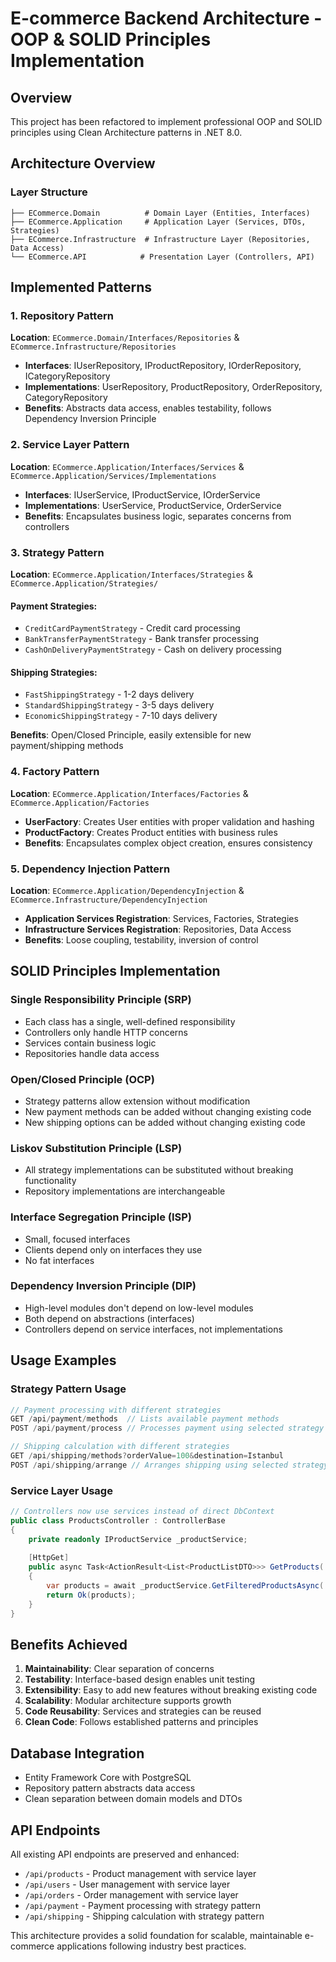 # E-commerce Backend Architecture - OOP & SOLID Principles Implementation

## Overview
This project has been refactored to implement professional OOP and SOLID principles using Clean Architecture patterns in .NET 8.0.

## Architecture Overview

### Layer Structure
```
├── ECommerce.Domain          # Domain Layer (Entities, Interfaces)
├── ECommerce.Application     # Application Layer (Services, DTOs, Strategies)
├── ECommerce.Infrastructure  # Infrastructure Layer (Repositories, Data Access)
└── ECommerce.API            # Presentation Layer (Controllers, API)
```

## Implemented Patterns

### 1. Repository Pattern
**Location**: `ECommerce.Domain/Interfaces/Repositories` & `ECommerce.Infrastructure/Repositories`

- **Interfaces**: IUserRepository, IProductRepository, IOrderRepository, ICategoryRepository
- **Implementations**: UserRepository, ProductRepository, OrderRepository, CategoryRepository
- **Benefits**: Abstracts data access, enables testability, follows Dependency Inversion Principle

### 2. Service Layer Pattern
**Location**: `ECommerce.Application/Interfaces/Services` & `ECommerce.Application/Services/Implementations`

- **Interfaces**: IUserService, IProductService, IOrderService
- **Implementations**: UserService, ProductService, OrderService
- **Benefits**: Encapsulates business logic, separates concerns from controllers

### 3. Strategy Pattern
**Location**: `ECommerce.Application/Interfaces/Strategies` & `ECommerce.Application/Strategies/`

#### Payment Strategies:
- `CreditCardPaymentStrategy` - Credit card processing
- `BankTransferPaymentStrategy` - Bank transfer processing  
- `CashOnDeliveryPaymentStrategy` - Cash on delivery processing

#### Shipping Strategies:
- `FastShippingStrategy` - 1-2 days delivery
- `StandardShippingStrategy` - 3-5 days delivery
- `EconomicShippingStrategy` - 7-10 days delivery

**Benefits**: Open/Closed Principle, easily extensible for new payment/shipping methods

### 4. Factory Pattern
**Location**: `ECommerce.Application/Interfaces/Factories` & `ECommerce.Application/Factories`

- **UserFactory**: Creates User entities with proper validation and hashing
- **ProductFactory**: Creates Product entities with business rules
- **Benefits**: Encapsulates complex object creation, ensures consistency

### 5. Dependency Injection Pattern
**Location**: `ECommerce.Application/DependencyInjection` & `ECommerce.Infrastructure/DependencyInjection`

- **Application Services Registration**: Services, Factories, Strategies
- **Infrastructure Services Registration**: Repositories, Data Access
- **Benefits**: Loose coupling, testability, inversion of control

## SOLID Principles Implementation

### Single Responsibility Principle (SRP)
- Each class has a single, well-defined responsibility
- Controllers only handle HTTP concerns
- Services contain business logic
- Repositories handle data access

### Open/Closed Principle (OCP)
- Strategy patterns allow extension without modification
- New payment methods can be added without changing existing code
- New shipping options can be added without changing existing code

### Liskov Substitution Principle (LSP)
- All strategy implementations can be substituted without breaking functionality
- Repository implementations are interchangeable

### Interface Segregation Principle (ISP)
- Small, focused interfaces
- Clients depend only on interfaces they use
- No fat interfaces

### Dependency Inversion Principle (DIP)
- High-level modules don't depend on low-level modules
- Both depend on abstractions (interfaces)
- Controllers depend on service interfaces, not implementations

## Usage Examples

### Strategy Pattern Usage
```csharp
// Payment processing with different strategies
GET /api/payment/methods  // Lists available payment methods
POST /api/payment/process // Processes payment using selected strategy

// Shipping calculation with different strategies  
GET /api/shipping/methods?orderValue=100&destination=Istanbul
POST /api/shipping/arrange // Arranges shipping using selected strategy
```

### Service Layer Usage
```csharp
// Controllers now use services instead of direct DbContext
public class ProductsController : ControllerBase
{
    private readonly IProductService _productService;
    
    [HttpGet]
    public async Task<ActionResult<List<ProductListDTO>>> GetProducts(...)
    {
        var products = await _productService.GetFilteredProductsAsync(...);
        return Ok(products);
    }
}
```

## Benefits Achieved

1. **Maintainability**: Clear separation of concerns
2. **Testability**: Interface-based design enables unit testing
3. **Extensibility**: Easy to add new features without breaking existing code
4. **Scalability**: Modular architecture supports growth
5. **Code Reusability**: Services and strategies can be reused
6. **Clean Code**: Follows established patterns and principles

## Database Integration
- Entity Framework Core with PostgreSQL
- Repository pattern abstracts data access
- Clean separation between domain models and DTOs

## API Endpoints
All existing API endpoints are preserved and enhanced:
- `/api/products` - Product management with service layer
- `/api/users` - User management with service layer  
- `/api/orders` - Order management with service layer
- `/api/payment` - Payment processing with strategy pattern
- `/api/shipping` - Shipping calculation with strategy pattern

This architecture provides a solid foundation for scalable, maintainable e-commerce applications following industry best practices.
